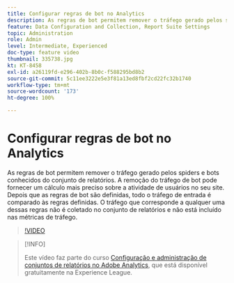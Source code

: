 ```yaml
---
title: Configurar regras de bot no Analytics
description: As regras de bot permitem remover o tráfego gerado pelos spiders e bots conhecidos do conjunto de relatórios. A remoção do tráfego de bot pode fornecer um cálculo mais preciso sobre a atividade de usuários no seu site. Depois que as regras de bot são definidas, todo o tráfego de entrada é comparado às regras definidas. O tráfego que corresponde a qualquer uma dessas regras não é coletado no conjunto de relatórios e não está incluído nas métricas de tráfego.
feature: Data Configuration and Collection, Report Suite Settings
topic: Administration
role: Admin
level: Intermediate, Experienced
doc-type: feature video
thumbnail: 335738.jpg
kt: KT-8458
exl-id: a26119fd-e296-402b-8b0c-f588295bd8b2
source-git-commit: 5c11ee3222e5e3f81a13ed8fbf2cd22fc32b1740
workflow-type: tm+mt
source-wordcount: '173'
ht-degree: 100%

---
```


# Configurar regras de bot no Analytics

As regras de bot permitem remover o tráfego gerado pelos spiders e bots conhecidos do conjunto de relatórios. A remoção do tráfego de bot pode fornecer um cálculo mais preciso sobre a atividade de usuários no seu site. Depois que as regras de bot são definidas, todo o tráfego de entrada é comparado às regras definidas. O tráfego que corresponde a qualquer uma dessas regras não é coletado no conjunto de relatórios e não está incluído nas métricas de tráfego.

>[!VIDEO](https://video.tv.adobe.com/v/335738/?quality=12&learn=on)

>[!INFO]
>
> Este vídeo faz parte do curso [Configuração e administração de conjuntos de relatórios no Adobe Analytics](https://experienceleague.adobe.com/?recommended=Analytics-A-1-2021.1.administration&amp;lang=pt-BR), que está disponível gratuitamente na Experience League.